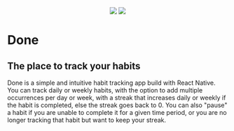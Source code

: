 <div align="center">  
  <img src="https://img.shields.io/badge/version-0.1.1-blue?style=for-the-badge">
  <img src="https://img.shields.io/badge/app-react_native-blue?style=for-the-badge&logo=react">
</div>

# Done
## The place to track your habits
Done is a simple and intuitive habit tracking app build with React Native. You can track daily or weekly habits, with the option to add multiple occurrences per day or week, with a streak that increases daily or weekly if the habit is completed, else the streak goes back to 0. You can also "pause" a habit if you are unable to complete it for a given time period, or you are no longer tracking that habit but want to keep your streak.

